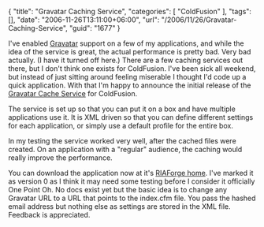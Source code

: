 {
	"title": "Gravatar Caching Service",
	"categories": [
		"ColdFusion"
	],
	"tags": [],
	"date": "2006-11-26T13:11:00+06:00",
	"url": "/2006/11/26/Gravatar-Caching-Service",
	"guid": "1677"
}

I've enabled <a href="http://www.gravatar.com">Gravatar</a> support on a few of my applications, and while the idea of the service is great, the actual performance is pretty bad. Very bad actually. (I have it turned off here.) There are a few caching services out there, but I don't think one exists for ColdFusion. I've been sick all weekend, but instead of just sitting around feeling miserable I thought I'd code up a quick application. With that I'm happy to announce the initial release of the <a href="http://gravatarcache.riaforge.org/">Gravatar Cache Service</a> for ColdFusion.

The service is set up so that you can put it on a box and have multiple applications use it. It is XML driven so that you can define different settings for each application, or simply use a default profile for the entire box. 

In my testing the service worked very well, after the cached files were created. On an application with a "regular" audience, the caching would really improve the performance.

You can download the application now at it's <a href="http://gravatarcache.riaforge.org/">RIAForge home</a>. I've marked it as version 0 as I think it may need some testing before I consider it officially One Point Oh. No docs exist yet but the basic idea is to change any Gravatar URL to a URL that points to the index.cfm file. You pass the hashed email address but nothing else as settings are stored in the XML file. Feedback is appreciated.